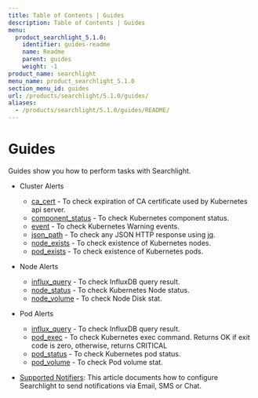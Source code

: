 ```yaml
---
title: Table of Contents | Guides
description: Table of Contents | Guides
menu:
  product_searchlight_5.1.0:
    identifier: guides-readme
    name: Readme
    parent: guides
    weight: -1
product_name: searchlight
menu_name: product_searchlight_5.1.0
section_menu_id: guides
url: /products/searchlight/5.1.0/guides/
aliases:
  - /products/searchlight/5.1.0/guides/README/
---
```

# Guides

Guides show you how to perform tasks with Searchlight.

- Cluster Alerts
  - [ca_cert](/products/searchlight/5.1.0/guides/cluster-alerts/ca_cert) - To check expiration of CA certificate used by Kubernetes api server.
  - [component_status](/products/searchlight/5.1.0/guides/cluster-alerts/component_status) - To check Kubernetes component status.
  - [event](/products/searchlight/5.1.0/guides/cluster-alerts/event) - To check Kubernetes Warning events.
  - [json_path](/products/searchlight/5.1.0/guides/cluster-alerts/json_path) - To check any JSON HTTP response using [jq](https://stedolan.github.io/jq/).
  - [node_exists](/products/searchlight/5.1.0/guides/cluster-alerts/node_exists) - To check existence of Kubernetes nodes.
  - [pod_exists](/products/searchlight/5.1.0/guides/cluster-alerts/pod_exists) - To check existence of Kubernetes pods.

- Node Alerts
  - [influx_query](/products/searchlight/5.1.0/guides/node-alerts/influx_query) - To check InfluxDB query result.
  - [node_status](/products/searchlight/5.1.0/guides/node-alerts/node_status) - To check Kubernetes Node status.
  - [node_volume](/products/searchlight/5.1.0/guides/node-alerts/node_volume) - To check Node Disk stat.

- Pod Alerts
  - [influx_query](/products/searchlight/5.1.0/guides/pod-alerts/influx_query) - To check InfluxDB query result.
  - [pod_exec](/products/searchlight/5.1.0/guides/pod-alerts/pod_exec) - To check Kubernetes exec command. Returns OK if exit code is zero, otherwise, returns CRITICAL
  - [pod_status](/products/searchlight/5.1.0/guides/pod-alerts/pod_status) - To check Kubernetes pod status.
  - [pod_volume](/products/searchlight/5.1.0/guides/pod-alerts/pod_volume) - To check Pod volume stat.

- [Supported Notifiers](/products/searchlight/5.1.0/guides/notifiers): This article documents how to configure Searchlight to send notifications via Email, SMS or Chat.
